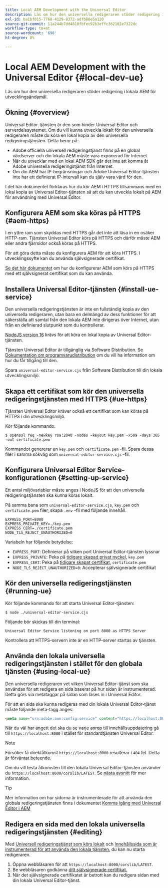 ```yaml
---
title: Local AEM Development with the Universal Editor
description: Läs om hur den universella redigeraren stöder redigering i lokala AEM för utvecklingsändamål.
exl-id: ba1bf015-7768-4129-8372-adfb86e5a120
source-git-commit: 11a244b7dd4810fbfec92b3effc362102e7322dc
workflow-type: tm+mt
source-wordcount: '698'
ht-degree: 0%

---
```



# Local AEM Development with the Universal Editor {#local-dev-ue}

Läs om hur den universella redigeraren stöder redigering i lokala AEM för utvecklingsändamål.

## Ökning {#overview}

Universal Editor-tjänsten är den som binder Universal Editor och serverdelssystemet. Om du vill kunna utveckla lokalt för den universella redigeraren måste du köra en lokal kopia av den universella redigeringstjänsten. Detta beror på:

* Adobe officiella universell redigeringstjänst finns på en global värdserver och din lokala AEM måste vara exponerad för Internet.
* När du utvecklar med en lokal AEM SDK går det inte att komma åt Adobe universella redigeringstjänst från Internet.
* Om din AEM har IP-begränsningar och Adobe Universal Editor-tjänsten inte har ett definierat IP-intervall kan du själv vara värd för den.

I det här dokumentet förklaras hur du kör AEM i HTTPS tillsammans med en lokal kopia av Universal Editor-tjänsten så att du kan utveckla lokalt på AEM för användning med Universal Editor.

## Konfigurera AEM som ska köras på HTTPS {#aem-https}

I en yttre ram som skyddas med HTTPS går det inte att läsa in en osäker HTTP-ram. Tjänsten Universal Editor körs på HTTPS och därför måste AEM eller andra fjärrsidor också köras på HTTPS.

För att göra detta måste du konfigurera AEM för att köra HTTPS. I utvecklingssyfte kan du använda självsignerade certifikat.

[Se det här dokumentet](https://experienceleague.adobe.com/docs/experience-manager-learn/foundation/security/use-the-ssl-wizard.html) om hur du konfigurerar AEM som körs på HTTPS med ett självsignerat certifikat som du kan använda.

## Installera Universal Editor-tjänsten {#install-ue-service}

Den universella redigeringstjänsten är inte en fullständig kopia av den universella redigeraren, utan bara en delmängd av dess funktioner för att säkerställa att samtal från den lokala AEM inte dirigeras över Internet, utan från en definierad slutpunkt som du kontrollerar.

[NodeJS version 16](https://nodejs.org/en/download/releases) krävs för att köra en lokal kopia av Universal Editor-tjänsten.

Tjänsten Universal Editor är tillgänglig via Software Distribution. Se [Dokumentation om programvarudistribution](https://experienceleague.adobe.com/docs/experience-cloud/software-distribution/home.html) om du vill ha information om hur du får tillgång till den.

Spara `universal-editor-service.cjs` från Software Distribution till din lokala utvecklingsmiljö.

## Skapa ett certifikat som kör den universella redigeringstjänsten med HTTPS {#ue-https}

Tjänsten Universal Editor kräver också ett certifikat som kan köras på HTTPS i din utvecklingsmiljö.

Kör följande kommando.

```text
$ openssl req -newkey rsa:2048 -nodes -keyout key.pem -x509 -days 365 -out certificate.pem
```

Kommandot genererar en `key.pem` och `certificate.pem` -fil. Spara dessa filer i samma sökväg som `universal-editor-service.cjs` -fil.

## Konfigurera Universal Editor Service-konfigurationen {#setting-up-service}

Ett antal miljövariabler måste anges i NodeJS för att den universella redigeringstjänsten ska kunna köras lokalt.

På samma bana som `universal-editor-service.cjs`, `key.pem` och `certificate.pem` filer, skapa `.env` -fil med följande innehåll.

```text
EXPRESS_PORT=8000
EXPRESS_PRIVATE_KEY=./key.pem
EXPRESS_CERT=./certificate.pem
NODE_TLS_REJECT_UNAUTHORIZED=0
```

Variabeln har följande betydelse:

* `EXPRESS_PORT`: Definierar på vilken port Universal Editor-tjänsten lyssnar
* `EXPRESS_PRIVATE`: Peka på [tidigare skapad privat nyckel,](#ue-https) `key.pem`
* `EXPRESS_CERT`: Peka på [tidigare skapat certifikat,](#ue-https) `certificate.pem`
* `NODE_TLS_REJECT_UNAUTHORIZED=0`: Accepterar självsignerade certifikat

## Kör den universella redigeringstjänsten {#running-ue}

Kör följande kommando för att starta Universal Editor-tjänsten:

```text
$ node ./universal-editor-service.cjs
```

Följande bör skickas till din terminal:

```text
Universal Editor Service listening on port 8000 as HTTPS Server
```

Kontrollera att HTTPS-servern inte är en HTTP-server startas av tjänsten.

## Använda den lokala universella redigeringstjänsten i stället för den globala tjänsten {#using-local-ue}

Den universella redigeraren vet vilken Universal Editor-tjänst som ska användas för att redigera en sida baserat på hur sidan är instrumenterad. Detta görs via metataggar på sidan som läses in i Universal Editor.

För att en sida ska kunna redigeras med din lokala Universal Editor-tjänst måste följande meta-tagg anges:

```html
<meta name="urn:adobe:aue:config:service" content="https://localhost:8000">
```

När du väl har angett det ska du se varje anrop till innehållsuppdatering gå till `https://localhost:8000` i stället för standardtjänsten Universal Editor.

>[!NOTE]
>
>Försöker få direktåtkomst `https://localhost:8000` resulterar i `404` fel. Detta är förväntat beteende.
>
>Om du vill testa åtkomsten till den lokala Universal Editor-tjänsten använder du `https://localhost:8000/corslib/LATEST`. Se [nästa avsnitt](#editing) för mer information.

>[!TIP]
>
>Mer information om hur sidorna är instrumenterade för att använda den globala redigeringstjänsten finns i dokumentet [Komma igång med Universal Editor i AEM](/help/implementing/universal-editor/getting-started.md#instrument-page)

## Redigera en sida med den lokala universella redigeringstjänsten {#editing}

Med [Universell redigeringstjänst som körs lokalt](#running-ue) och [Innehållssida som är instrumenterad för att använda den lokala tjänsten.](#using-loca-ue) du kan nu starta redigeraren.

1. Öppna webbläsaren för att `https://localhost:8000/corslib/LATEST`.
1. Be webbläsaren godkänna [ditt självsignerade certifikat.](#ue-https)
1. När det självsignerade certifikatet är betrott kan du redigera sidan med din lokala Universal Editor-tjänst.


